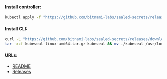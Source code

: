 #### Install controller:
```bash
kubectl apply -f "https://github.com/bitnami-labs/sealed-secrets/releases/download/v0.20.1/controller.yaml"
```

#### Install CLI:
```bash
curl -L "https://github.com/bitnami-labs/sealed-secrets/releases/download/v0.20.1/kubeseal-0.20.1-linux-amd64.tar.gz" -o "kubeseal-linux-amd64.tar.gz" && \
tar -xzf kubeseal-linux-amd64.tar.gz kubeseal && mv ./kubeseal /usr/local/bin/
```

#### URLs:
- [README](https://github.com/bitnami-labs/sealed-secrets/blob/main/README.md)
- [Releases](https://github.com/bitnami-labs/sealed-secrets/releases)

